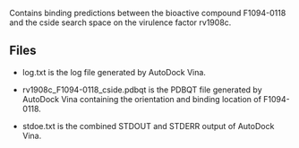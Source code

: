Contains binding predictions between the bioactive compound F1094-0118 and the cside search space on the virulence factor rv1908c.

## Files

- log.txt is the log file generated by AutoDock Vina.

- rv1908c_F1094-0118_cside.pdbqt is the PDBQT file generated by AutoDock Vina containing the orientation and binding location of F1094-0118.

- stdoe.txt is the combined STDOUT and STDERR output of AutoDock Vina.

